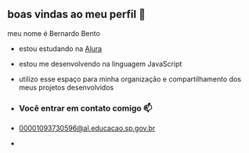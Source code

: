 ## boas vindas ao meu perfil 💙

meu nome é Bernardo Bento

- estou estudando na [Alura](https://www.alura.com.br)
- estou me desenvolvendo na linguagem JavaScript
- utilizo esse espaço para minha organização e compartilhamento dos meus projetos desenvolvidos

- ### Você entrar em contato comigo 📫

- 00001093730596@al.educacao.sp.gov.br

- 
